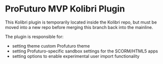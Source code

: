 
# ProFuturo MVP Kolibri Plugin

This Kolibri plugin is temporarily located inside the Kolibri repo, but must be moved into a new repo before merging this branch back into the mainline.

The plugin is responsible for:

* setting theme custom Profuturo theme
* setting Profuturo-specific sandbox settings for the SCORM/HTML5 apps
* setting options to enable experimental user import functionality

